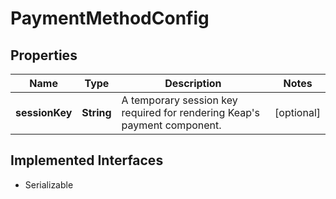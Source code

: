 

# PaymentMethodConfig


## Properties

| Name | Type | Description | Notes |
|------------ | ------------- | ------------- | -------------|
|**sessionKey** | **String** | A temporary session key required for rendering Keap&#39;s payment component. |  [optional] |


## Implemented Interfaces

* Serializable

